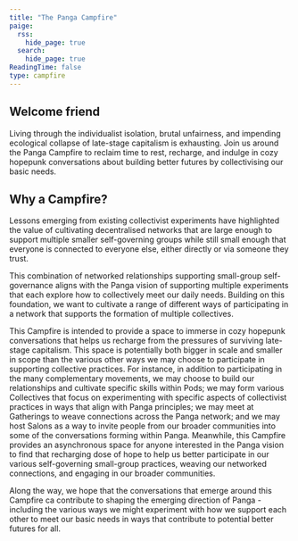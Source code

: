 ```yaml
---
title: "The Panga Campfire"
paige:
  rss:
    hide_page: true
  search:
    hide_page: true
ReadingTime: false
type: campfire
---
```


## Welcome friend

Living through the individualist isolation, brutal unfairness, and impending ecological collapse of late-stage capitalism is exhausting. Join us around the Panga Campfire to reclaim time to rest, recharge, and indulge in cozy hopepunk conversations about building better futures by collectivising our basic needs.

## Why a Campfire?

Lessons emerging from existing collectivist experiments have highlighted the value of cultivating decentralised networks that are large enough to support multiple smaller self-governing groups while still small enough that everyone is connected to everyone else, either directly or via someone they trust.

This combination of networked relationships supporting small-group self-governance aligns with the Panga vision of supporting multiple experiments that each explore how to collectively meet our daily needs. Building on this foundation, we want to cultivate a range of different ways of participating in a network that supports the formation of multiple collectives.

This Campfire is intended to provide a space to immerse in cozy hopepunk conversations that helps us recharge from the pressures of surviving late-stage capitalism. This space is potentially both bigger in scale and smaller in scope than the various other ways we may choose to participate in supporting collective practices. For instance, in addition to participating in the many complementary movements, we may choose to build our relationships and cultivate specific skills within Pods; we may form various Collectives that focus on experimenting with specific aspects of collectivist practices in ways that align with Panga principles; we may meet at Gatherings to weave connections across the Panga network; and we may host Salons as a way to invite people from our broader communities into some of the conversations forming within Panga. Meanwhile, this Campfire provides an asynchronous space for anyone interested in the Panga vision to find that recharging dose of hope to help us better participate in our various self-governing small-group practices, weaving our networked connections, and engaging in our broader communities.

Along the way, we hope that the conversations that emerge around this Campfire ca contribute to shaping the emerging direction of Panga - including the various ways we might experiment with how we support each other to meet our basic needs in ways that contribute to potential better futures for all.
